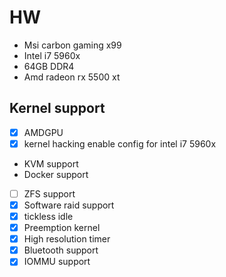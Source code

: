# HW

- Msi carbon gaming x99
- Intel i7 5960x
- 64GB DDR4
- Amd radeon rx 5500 xt

## Kernel support

- [x] AMDGPU
- [x] kernel hacking enable config for intel i7 5960x
- KVM support
- Docker support
- [ ] ZFS support
- [x] Software raid support
- [x] tickless idle
- [x] Preemption kernel
- [x] High resolution timer
- [x] Bluetooth support
- [x] IOMMU support
